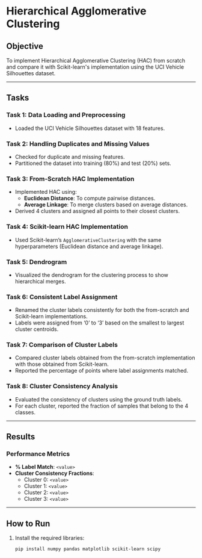 # Hierarchical Agglomerative Clustering  

## Objective  
To implement Hierarchical Agglomerative Clustering (HAC) from scratch and compare it with Scikit-learn's implementation using the UCI Vehicle Silhouettes dataset.  

---

## Tasks  

### **Task 1: Data Loading and Preprocessing**  
- Loaded the UCI Vehicle Silhouettes dataset with 18 features.  

### **Task 2: Handling Duplicates and Missing Values**  
- Checked for duplicate and missing features.  
- Partitioned the dataset into training (80%) and test (20%) sets.  

### **Task 3: From-Scratch HAC Implementation**  
- Implemented HAC using:
  - **Euclidean Distance**: To compute pairwise distances.  
  - **Average Linkage**: To merge clusters based on average distances.  
- Derived 4 clusters and assigned all points to their closest clusters.  

### **Task 4: Scikit-learn HAC Implementation**  
- Used Scikit-learn’s `AgglomerativeClustering` with the same hyperparameters (Euclidean distance and average linkage).  

### **Task 5: Dendrogram**  
- Visualized the dendrogram for the clustering process to show hierarchical merges.  

### **Task 6: Consistent Label Assignment**  
- Renamed the cluster labels consistently for both the from-scratch and Scikit-learn implementations.  
- Labels were assigned from ‘0’ to ‘3’ based on the smallest to largest cluster centroids.  

### **Task 7: Comparison of Cluster Labels**  
- Compared cluster labels obtained from the from-scratch implementation with those obtained from Scikit-learn.  
- Reported the percentage of points where label assignments matched.  

### **Task 8: Cluster Consistency Analysis**  
- Evaluated the consistency of clusters using the ground truth labels.  
- For each cluster, reported the fraction of samples that belong to the 4 classes.  

---

## Results  

### **Performance Metrics**  
- **% Label Match**: `<value>`  
- **Cluster Consistency Fractions**:  
  - Cluster 0: `<value>`  
  - Cluster 1: `<value>`  
  - Cluster 2: `<value>`  
  - Cluster 3: `<value>`  

---

## How to Run  

1. Install the required libraries:  
   ```bash
   pip install numpy pandas matplotlib scikit-learn scipy
